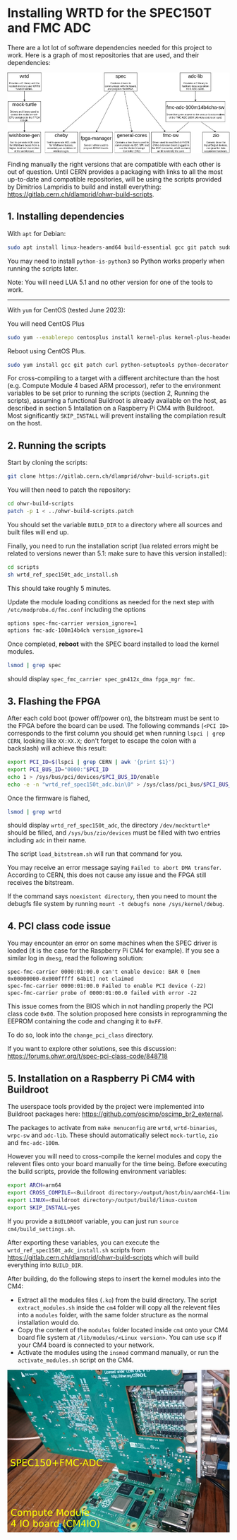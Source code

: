 # Installing WRTD for the SPEC150T and FMC ADC

There are a lot lot of software dependencies needed for this project to work.
Here is a graph of most repositories that are used, and their dependencies:

<img src="dependencies.png">

Finding manually the right versions that are compatible with each other is out of question.
Until CERN provides a packaging with links to all the most up-to-date and compatible repositories, will be using the scripts provided by Dimitrios Lampridis to build and install everything:
https://gitlab.cern.ch/dlamprid/ohwr-build-scripts.

## 1. Installing dependencies 

With `apt` for Debian:
```bash
sudo apt install linux-headers-amd64 build-essential gcc git patch sudo curl lua5.1 python3-setuptools python3-yaml python3-decorator libreadline-dev
```
You may need to install `python-is-python3` so Python works properly when running the scripts later.

Note: You will need LUA 5.1 and no other version for one of the tools to work.

---

With `yum` for CentOS (tested June 2023):

You will need CentOS Plus
```bash
sudo yum --enablerepo centosplus install kernel-plus kernel-plus-headers kernel-plus-devel
```
Reboot using CentOS Plus.
```bash
sudo yum install gcc git patch curl python-setuptools python-decorator python-yaml readline-devel
```

For cross-compiling to a target with a different architecture than the host (e.g. Compute Module 4 based ARM processor), refer to the environment variables to be set prior to running the scripts (section 2, Running the scripts), assuming a functional Buildroot is already available on the host, as described in section 5 Intallation on a Raspberry Pi CM4 with Buildroot. Most significantly ``SKIP_INSTALL`` will prevent installing the compilation result on the host.

## 2. Running the scripts

Start by cloning the scripts:
```bash
git clone https://gitlab.cern.ch/dlamprid/ohwr-build-scripts.git
```

You will then need to patch the repository:
```bash
cd ohwr-build-scripts
patch -p 1 < ../ohwr-build-scripts.patch
```

You should set the variable `BUILD_DIR` to a directory where all sources and built files will end up.

Finally, you need to run the installation script (lua related errors might be related to versions newer than 5.1: make sure to have this version
installed):
```bash
cd scripts
sh wrtd_ref_spec150t_adc_install.sh
```
This should take roughly 5 minutes. 

Update the module loading conditions as needed for the next step with `/etc/modprobe.d/fmc.conf` 
including the options
```bash
options spec-fmc-carrier version_ignore=1
options fmc-adc-100m14b4ch version_ignore=1
```

Once completed, **reboot** with the SPEC board installed to load the kernel modules.

```bash
lsmod | grep spec
```
should display `spec_fmc_carrier spec_gn412x_dma fpga_mgr fmc`. 


## 3. Flashing the FPGA

After each cold boot (power off/power on), the bitstream must be sent to the FPGA before the board
can be used.
The following commands (`<PCI ID>` corresponds to the first column you should get when running 
`lspci | grep CERN`, looking like `XX:XX.X`; don't forget to escape the colon with a backslash) will
achieve this result:
```bash
export PCI_ID=$(lspci | grep CERN | awk '{print $1}')
export PCI_BUS_ID="0000:"$PCI_ID
echo 1 > /sys/bus/pci/devices/$PCI_BUS_ID/enable
echo -e -n "wrtd_ref_spec150t_adc.bin\0" > /sys/class/pci_bus/$PCI_BUS_ID/firmware_name
```
Once the firmware is flahed,
```bash
lsmod | grep wrtd
```
should display `wrtd_ref_spec150t_adc`, the directory `/dev/mockturtle*` should be filled, and
`/sys/bus/zio/devices` must be filled with two entries including `adc` in their name.

The script `load_bitstream.sh` will run that command for you.

You may receive an error message saying `Failed to abort DMA transfer`. According to CERN, this does not cause any issue and the FPGA still receives the bitstream.

If the command says `noexistent directory`, then you need to mount the debugfs file system by running `mount -t debugfs none /sys/kernel/debug`.

## 4. PCI class code issue

You may encounter an error on some machines when the SPEC driver is loaded (it is the case for the Raspberry Pi CM4 for example).
If you see a similar log in `dmesg`, read the following solution:
```
spec-fmc-carrier 0000:01:00.0 can't enable device: BAR 0 [mem 0x00000000-0x000fffff 64bit] not claimed
spec-fmc-carrier 0000:01:00.0 Failed to enable PCI device (-22)
spec-fmc-carrier probe of 0000:01:00.0 failed with error -22
```
This issue comes from the BIOS which in not handling properly the PCI class code `0x00`.
The solution proposed here consists in reprogramming the EEPROM containing the code and changing it to `0xFF`.

To do so, look into the `change_pci_class` directory.

If you want to explore other solutions, see this discussion:
https://forums.ohwr.org/t/spec-pci-class-code/848718

## 5. Installation on a Raspberry Pi CM4 with Buildroot

The userspace tools provided by the project were implemented into Buildroot packages here:
https://github.com/oscimp/oscimp_br2_external.

The packages to activate from `make menuconfig` are `wrtd`, `wrtd-binaries`, ``wrpc-sw`` and `adc-lib`.
These should automatically select `mock-turtle`, `zio` and `fmc-adc-100m`.

However you will need to cross-compile the kernel modules and copy the relevent files onto your board manually for the time being.
Before executing the build scripts, provide the following environment variables:
```bash
export ARCH=arm64
export CROSS_COMPILE=<Buildroot directory>/output/host/bin/aarch64-linux-
export LINUX=<Buildroot directory>/output/build/linux-custom
export SKIP_INSTALL=yes
```
If you provide a `BUILDROOT` variable, you can just run `source cm4/build_settings.sh`.

After exporting these variables, you can execute the `wrtd_ref_spec150t_adc_install.sh` scripts from https://gitlab.cern.ch/dlamprid/ohwr-build-scripts which will build everything into `BUILD_DIR`.

After building, do the following steps to insert the kernel modules into the CM4:
- Extract all the modules files (`.ko`) from the build directory. The script `extract_modules.sh` inside the `cm4` folder will copy all the relevent files into a `modules` folder, with the same folder structure as the normal installation would do.
- Copy the content of the `modules` folder located inside `cm4` onto your CM4 board file system at `/lib/modules/<Linux version>`. You can use `scp` if your CM4 board is connected to your network.
- Activate the modules using the `insmod` command manually, or run the `activate_modules.sh` script on the CM4.

<img src="SPEC150_on_CM4IO.png">
